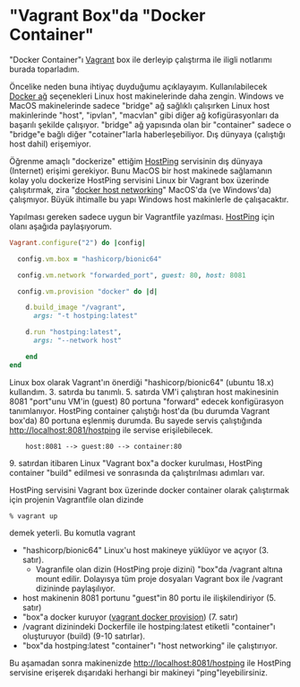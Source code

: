 # "Vagrant Box"da "Docker Container" 

"Docker Container"ı [Vagrant](https://www.vagrantup.com) box ile derleyip çalıştırma ile iligli notlarımı burada toparladım.

Öncelike neden buna ihtiyaç duyduğumu açıklayayım. Kullanılabilecek [Docker ağ](https://docs.docker.com/network/) seçenekleri Linux host makinelerinde daha zengin. Windows ve MacOS makinelerinde sadece "bridge" ağ sağlıklı çalışırken Linux host makinlerinde "host", "ipvlan", "macvlan" gibi diğer ağ kofigürasyonları da başarılı şekilde çalışıyor. "bridge" ağ yapısında olan bir "container" sadece o "bridge"e bağlı diğer "cotainer"larla haberleşebiliyor. Dış dünyaya (çalıştığı host dahil) erişemiyor.

Öğrenme amaçlı "dockerize" ettiğim [HostPing](https://github.com/tufanoruk/HostPing) servisinin dış dünyaya (Internet) erişimi gerekiyor. Bunu MacOS bir host makinede sağlamanın kolay yolu dockerize HostPing servisini Linux bir Vagrant box üzerinde çalışıtırmak, zira "[docker host networking](https://docs.docker.com/network/host/)" MacOS'da (ve Windows'da) çalışmıyor.  Büyük ihtimalle bu yapı Windows host makinlerle de çalışacaktır. 

Yapılması gereken sadece uygun bir Vagrantfile yazılması. [HostPing](https://github.com/tufanoruk/HostPing) için olanı aşağıda paylaşıyorum. 

```Ruby {.line-numbers}
Vagrant.configure("2") do |config|

  config.vm.box = "hashicorp/bionic64"

  config.vm.network "forwarded_port", guest: 80, host: 8081

  config.vm.provision "docker" do |d|

    d.build_image "/vagrant",
      args: "-t hostping:latest"

    d.run "hostping:latest",
      args: "--network host"

    end
end
```

Linux box olarak Vagrant'ın önerdiği "hashicorp/bionic64" (ubuntu 18.x) kullandım. 3\. satırda bu tanımlı. 5\. satırda VM'i çalıştıran host makinesinin 8081 "port"unu VM'in (guest) 80 portuna "forward" edecek konfigürasyon tanımlanıyor. HostPing container çalıştığı host'da (bu durumda Vagrant box'da) 80 portuna eşlenmiş durumda. Bu sayede servis çalıştığında <http://localhost:8081/hostping> ile servise erişilebilecek.

```text
    host:8081 --> guest:80 --> container:80
```

9\. satırdan itibaren Linux "Vagrant box"a docker kurulması, HostPing container "build" edilmesi ve sonrasında da çalıştırılması adımları var.

HostPing servisini Vagrant box üzerinde docker container olarak çalıştırmak için projenin Vagrantfile olan dizinde

```shell
% vagrant up
```

demek yeterli. Bu komutla vagrant

- "hashicorp/bionic64" Linux'u host makineye yüklüyor ve açıyor (3\. satır).
  - Vagranfile olan dizin (HostPing proje dizini) "box"da /vagrant altına mount edilir. Dolayısya tüm proje dosyaları Vagrant box ile /vagrant dizininde paylaşılıyor.
- host makinenin 8081 portunu "guest"in 80 portu ile ilişkilendiriyor (5\. satır)
- "box"a docker kuruyor ([vagrant docker provision](https://www.vagrantup.com/docs/provisioning/docker)) (7\. satır)
- /vagrant dizinindeki Dockerfile ile hostping:latest etiketli "container"ı oluşturuyor (build) (9-10 satırlar).
- "box"da hostping:latest "container"ı "host networking" ile çalıştırıyor.

Bu aşamadan sonra makinenizde <http://localhost:8081/hostping> ile HostPing servisine erişerek dışarıdaki herhangi bir makineyi "ping"leyebilirsiniz.